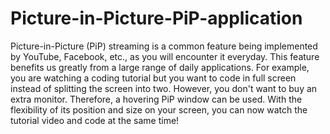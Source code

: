 # Picture-in-Picture-PiP-application
Picture-in-Picture (PiP) streaming is a common feature being implemented by YouTube, Facebook, etc., as you will encounter it everyday. This feature benefits us greatly from a large range of daily applications. For example, you are watching a coding tutorial but you want to code in full screen instead of splitting the screen into two. However, you don't want to buy an extra monitor. Therefore, a hovering PiP window can be used. With the flexibility of its position and size on your screen, you can now watch the tutorial video and code at the same time!
